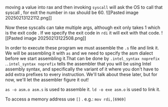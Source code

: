 moving a value into rax and then invoking `syscall` will ask the
OS to call that syscall , for exit the number in rax should
be 60.
![[Pasted image 20250213122112.png]]

Now these syscalls can take multiple args, although exit only
takes 1 which is the exit code . If we specify the exit code
in `rdi` it will exit with that code.
![[Pasted image 20250213122508.png]]

In order to execute these program we must assemble the `.s` file
and link it. We will be assembling it with `as` and we need to
specify the asm dialect before we start assembling it.That can
be done by `.intel_syntax noprefix` .`.intel_syntax noprefix` tells the 
assembler that you will be using Intel assembly syntax, and 
specifically the variant of it where you don't have to add 
extra prefixes to every instruction. We'll talk about these 
later, but for now, we'll let the assembler figure it out!

`as -o asm.o asm.s` is used to assemble it.
`ld -o exe asm.o` is used to link it.

To access a memory address use `[]` . e.g.:
`mov rdi,[6969]`
